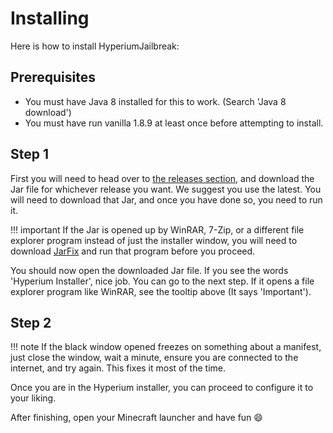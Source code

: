 # Installing

Here is how to install HyperiumJailbreak:

## Prerequisites

* You must have Java 8 installed for this to work. (Search 'Java 8 download')
* You must have run vanilla 1.8.9 at least once before attempting to install.

## Step 1

First you will need to head over to [the releases section](https://github.com/hyperiumjailbreak/client/releases), and download the Jar file for whichever release you want. We suggest you use the latest.
You will need to download that Jar, and once you have done so, you need to run it.

!!! important
    If the Jar is opened up by WinRAR, 7-Zip, or a different file explorer program instead of just the installer window,
    you will need to download [JarFix](https://johann.loefflmann.net/en/software/jarfix/index.html#Download)
    and run that program before you proceed.

You should now open the downloaded Jar file. If you see the words 'Hyperium Installer', nice job. You can go to the next step.
If it opens a file explorer program like WinRAR, see the tooltip above (It says 'Important').

## Step 2

!!! note
    If the black window opened freezes on something about a manifest,
    just close the window, wait a minute, ensure you are connected to
    the internet, and try again. This fixes it most of the time.

Once you are in the Hyperium installer, you can proceed to configure it to your liking.

After finishing, open your Minecraft launcher and have fun :smile:
